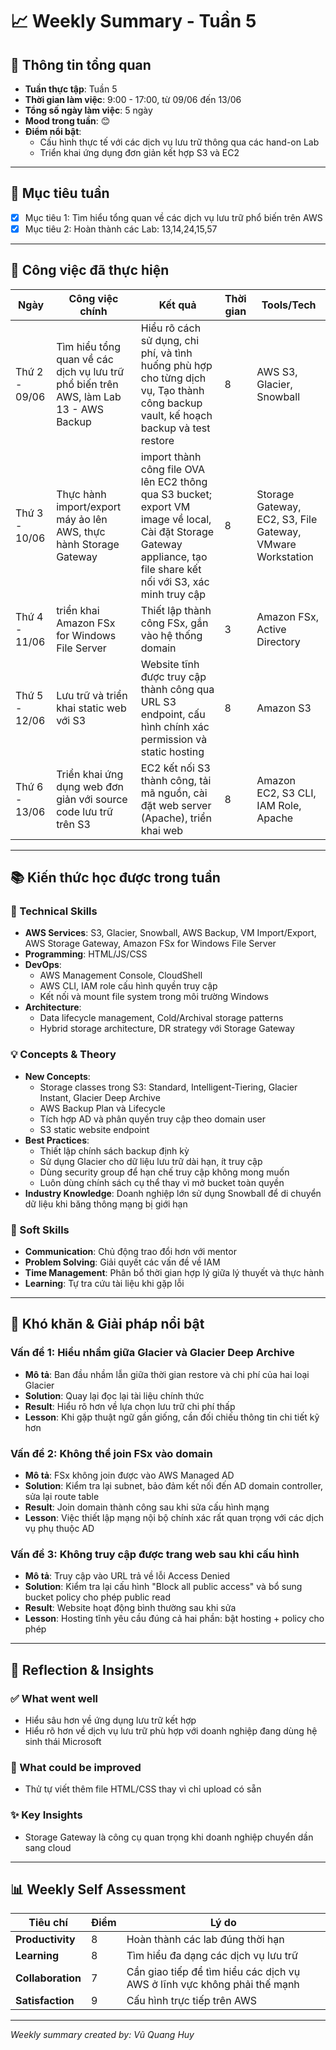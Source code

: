 # 📈 Weekly Summary - Tuần 5

## 📅 Thông tin tổng quan
- **Tuần thực tập**: Tuần 5
- **Thời gian làm việc**: 9:00 - 17:00, từ 09/06 đến 13/06
- **Tổng số ngày làm việc**: 5 ngày
- **Mood trong tuần**: 😊
- **Điểm nổi bật**: 
  - Cấu hình thực tế với các dịch vụ lưu trữ thông qua các hand-on Lab
  - Triển khai ứng dụng đơn giản kết hợp S3 và EC2

---

## 🎯 Mục tiêu tuần
- [x] Mục tiêu 1: Tìm hiểu tổng quan về các dịch vụ lưu trữ phổ biến trên AWS
- [x] Mục tiêu 2: Hoàn thành các Lab: 13,14,24,15,57

---

## 💼 Công việc đã thực hiện

| Ngày | Công việc chính | Kết quả | Thời gian | Tools/Tech |
|------|------------------|---------|-----------|------------|
| Thứ 2 - 09/06 | Tìm hiểu tổng quan về các dịch vụ lưu trữ phổ biến trên AWS, làm Lab 13 - AWS Backup  | Hiểu rõ cách sử dụng, chi phí, và tình huống phù hợp cho từng dịch vụ, Tạo thành công backup vault, kế hoạch backup và test restore  | 8 | AWS S3, Glacier, Snowball |
| Thứ 3 - 10/06 | Thực hành import/export máy ảo lên AWS, thực hành Storage Gateway | import thành công file OVA lên EC2 thông qua S3 bucket; export VM image về local, Cài đặt Storage Gateway appliance, tạo file share kết nối với S3, xác minh truy cập  | 8 | Storage Gateway, EC2, S3, File Gateway, VMware Workstation |
| Thứ 4 - 11/06 | triển khai Amazon FSx for Windows File Server | Thiết lập thành công FSx, gắn vào hệ thống domain  | 3 | Amazon FSx, Active Directory |
| Thứ 5 - 12/06 | Lưu trữ và triển khai static web với S3 | Website tĩnh được truy cập thành công qua URL S3 endpoint, cấu hình chính xác permission và static hosting | 8 | Amazon S3 |
| Thứ 6 - 13/06 | Triển khai ứng dụng web đơn giản với source code lưu trữ trên S3 | EC2 kết nối S3 thành công, tải mã nguồn, cài đặt web server (Apache), triển khai web | 8 | Amazon EC2, S3 CLI, IAM Role, Apache |

---

## 📚 Kiến thức học được trong tuần

### 🔧 Technical Skills
- **AWS Services**: S3, Glacier, Snowball, AWS Backup, VM Import/Export, AWS Storage Gateway, Amazon FSx for Windows File Server
- **Programming**: HTML/JS/CSS
- **DevOps**: 
  - AWS Management Console, CloudShell
  - AWS CLI, IAM role cấu hình quyền truy cập
  - Kết nối và mount file system trong môi trường Windows  
- **Architecture**: 
  - Data lifecycle management, Cold/Archival storage patterns
  - Hybrid storage architecture, DR strategy với Storage Gateway

### 💡 Concepts & Theory
- **New Concepts**: 
  -  Storage classes trong S3: Standard, Intelligent-Tiering, Glacier Instant, Glacier Deep Archive
  - AWS Backup Plan và Lifecycle
  - Tích hợp AD và phân quyền truy cập theo domain user
  - S3 static website endpoint
- **Best Practices**: 
  - Thiết lập chính sách backup định kỳ
  - Sử dụng Glacier cho dữ liệu lưu trữ dài hạn, ít truy cập
  - Dùng security group để hạn chế truy cập không mong muốn
  - Luôn dùng chính sách cụ thể thay vì mở bucket toàn quyền
- **Industry Knowledge**: Doanh nghiệp lớn sử dụng Snowball để di chuyển dữ liệu khi băng thông mạng bị giới hạn

### 🤝 Soft Skills
- **Communication**: Chủ động trao đổi hơn với mentor
- **Problem Solving**: Giải quyết các vấn đề về IAM
- **Time Management**: Phân bổ thời gian hợp lý giữa lý thuyết và thực hành
- **Learning**: Tự tra cứu tài liệu khi gặp lỗi

---

## 🚧 Khó khăn & Giải pháp nổi bật

### Vấn đề 1: Hiểu nhầm giữa Glacier và Glacier Deep Archive
- **Mô tả**: Ban đầu nhầm lẫn giữa thời gian restore và chi phí của hai loại Glacier
- **Solution**: Quay lại đọc lại tài liệu chính thức
- **Result**: Hiểu rõ hơn về lựa chọn lưu trữ chi phí thấp
- **Lesson**: Khi gặp thuật ngữ gần giống, cần đối chiếu thông tin chi tiết kỹ hơn

### Vấn đề 2: Không thể join FSx vào domain
- **Mô tả**: FSx không join được vào AWS Managed AD  
- **Solution**: Kiểm tra lại subnet, bảo đảm kết nối đến AD domain controller, sửa lại route table  
- **Result**: Join domain thành công sau khi sửa cấu hình mạng  
- **Lesson**: Việc thiết lập mạng nội bộ chính xác rất quan trọng với các dịch vụ phụ thuộc AD

### Vấn đề 3: Không truy cập được trang web sau khi cấu hình
- **Mô tả**: Truy cập vào URL trả về lỗi Access Denied  
- **Solution**: Kiểm tra lại cấu hình "Block all public access" và bổ sung bucket policy cho phép public read  
- **Result**: Website hoạt động bình thường sau khi sửa  
- **Lesson**: Hosting tĩnh yêu cầu đúng cả hai phần: bật hosting + policy cho phép

---

## 💭 Reflection & Insights

### ✅ What went well
- Hiểu sâu hơn về ứng dụng lưu trữ kết hợp
- Hiểu rõ hơn về dịch vụ lưu trữ phù hợp với doanh nghiệp đang dùng hệ sinh thái Microsoft 

### 🔄 What could be improved
- Thử tự viết thêm file HTML/CSS thay vì chỉ upload có sẵn

### ✨ Key Insights
- Storage Gateway là công cụ quan trọng khi doanh nghiệp chuyển dần sang cloud

---

## 📊 Weekly Self Assessment

| Tiêu chí | Điểm | Lý do |
|----------|------|-------|
| **Productivity** | 8 | Hoàn thành các lab đúng thời hạn |
| **Learning** | 8 | Tìm hiểu đa dạng các dịch vụ lưu trữ |
| **Collaboration** | 7 | Cần giao tiếp để tìm hiểu các dịch vụ AWS ở lĩnh vực không phải thế mạnh |
| **Satisfaction** | 9 | Cấu hình trực tiếp trên AWS |

---

*Weekly summary created by: Vũ Quang Huy*  